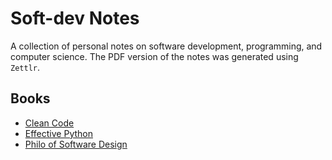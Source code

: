 # Soft-dev Notes

A collection of personal notes on software development, programming, and computer science. The PDF version of the notes was generated using `Zettlr`.

## Books

- [Clean Code](books/clean-code.md)
- [Effective Python](books/effective-python.md)
- [Philo of Software Design](books/philosophy-of-software-design.md)
